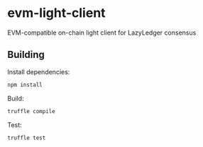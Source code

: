 # evm-light-client

EVM-compatible on-chain light client for LazyLedger consensus

## Building

Install dependencies:

```sh
npm install
```

Build:

```sh
truffle compile
```

Test:

```sh
truffle test
```
